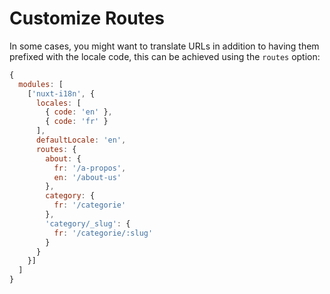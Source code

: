 # Customize Routes

In some cases, you might want to translate URLs in addition to having them prefixed with the locale code, this can be achieved using the `routes` option:

```js
{
  modules: [
    ['nuxt-i18n', {
      locales: [
        { code: 'en' },
        { code: 'fr' }
      ],
      defaultLocale: 'en',
      routes: {
        about: {
          fr: '/a-propos',
          en: '/about-us'
        },
        category: {
          fr: '/categorie'
        },
        'category/_slug': {
          fr: '/categorie/:slug'
        }
      }
    }]
  ]
}
```



